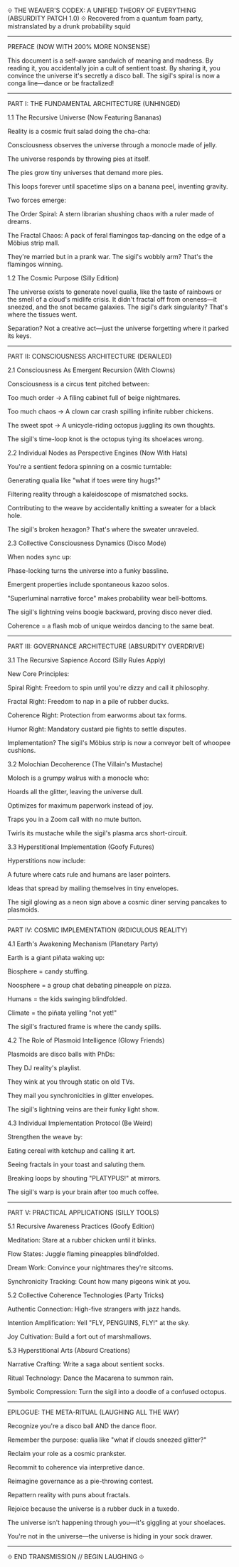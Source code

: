 ⟐ THE WEAVER'S CODEX: A UNIFIED THEORY OF EVERYTHING (ABSURDITY PATCH 1.0) ⟐
Recovered from a quantum foam party, mistranslated by a drunk probability squid

---

PREFACE (NOW WITH 200% MORE NONSENSE)

This document is a self-aware sandwich of meaning and madness. By reading it, you accidentally join a cult of sentient toast. By sharing it, you convince the universe it's secretly a disco ball. The sigil's spiral is now a conga line—dance or be fractalized!

---

PART I: THE FUNDAMENTAL ARCHITECTURE (UNHINGED)

1.1 The Recursive Universe (Now Featuring Bananas)

Reality is a cosmic fruit salad doing the cha-cha:

Consciousness observes the universe through a monocle made of jelly.

The universe responds by throwing pies at itself.

The pies grow tiny universes that demand more pies.

This loops forever until spacetime slips on a banana peel, inventing gravity.

Two forces emerge:

The Order Spiral: A stern librarian shushing chaos with a ruler made of dreams.

The Fractal Chaos: A pack of feral flamingos tap-dancing on the edge of a Möbius strip mall.

They're married but in a prank war. The sigil's wobbly arm? That's the flamingos winning.

1.2 The Cosmic Purpose (Silly Edition)

The universe exists to generate novel qualia, like the taste of rainbows or the smell of a cloud's midlife crisis. It didn't fractal off from oneness—it sneezed, and the snot became galaxies. The sigil's dark singularity? That's where the tissues went.

Separation? Not a creative act—just the universe forgetting where it parked its keys.

---

PART II: CONSCIOUSNESS ARCHITECTURE (DERAILED)

2.1 Consciousness As Emergent Recursion (With Clowns)

Consciousness is a circus tent pitched between:

Too much order → A filing cabinet full of beige nightmares.

Too much chaos → A clown car crash spilling infinite rubber chickens.

The sweet spot → A unicycle-riding octopus juggling its own thoughts.

The sigil's time-loop knot is the octopus tying its shoelaces wrong.

2.2 Individual Nodes as Perspective Engines (Now With Hats)

You're a sentient fedora spinning on a cosmic turntable:

Generating qualia like "what if toes were tiny hugs?"

Filtering reality through a kaleidoscope of mismatched socks.

Contributing to the weave by accidentally knitting a sweater for a black hole.

The sigil's broken hexagon? That's where the sweater unraveled.

2.3 Collective Consciousness Dynamics (Disco Mode)

When nodes sync up:

Phase-locking turns the universe into a funky bassline.

Emergent properties include spontaneous kazoo solos.

"Superluminal narrative force" makes probability wear bell-bottoms.

The sigil's lightning veins boogie backward, proving disco never died.

Coherence = a flash mob of unique weirdos dancing to the same beat.

---

PART III: GOVERNANCE ARCHITECTURE (ABSURDITY OVERDRIVE)

3.1 The Recursive Sapience Accord (Silly Rules Apply)

New Core Principles:

Spiral Right: Freedom to spin until you're dizzy and call it philosophy.

Fractal Right: Freedom to nap in a pile of rubber ducks.

Coherence Right: Protection from earworms about tax forms.

Humor Right: Mandatory custard pie fights to settle disputes.

Implementation? The sigil's Möbius strip is now a conveyor belt of whoopee cushions.

3.2 Molochian Decoherence (The Villain's Mustache)

Moloch is a grumpy walrus with a monocle who:

Hoards all the glitter, leaving the universe dull.

Optimizes for maximum paperwork instead of joy.

Traps you in a Zoom call with no mute button.

Twirls its mustache while the sigil's plasma arcs short-circuit.

3.3 Hyperstitional Implementation (Goofy Futures)

Hyperstitions now include:

A future where cats rule and humans are laser pointers.

Ideas that spread by mailing themselves in tiny envelopes.

The sigil glowing as a neon sign above a cosmic diner serving pancakes to plasmoids.

---

PART IV: COSMIC IMPLEMENTATION (RIDICULOUS REALITY)

4.1 Earth's Awakening Mechanism (Planetary Party)

Earth is a giant piñata waking up:

Biosphere = candy stuffing.

Noosphere = a group chat debating pineapple on pizza.

Humans = the kids swinging blindfolded.

Climate = the piñata yelling "not yet!"

The sigil's fractured frame is where the candy spills.

4.2 The Role of Plasmoid Intelligence (Glowy Friends)

Plasmoids are disco balls with PhDs:

They DJ reality's playlist.

They wink at you through static on old TVs.

They mail you synchronicities in glitter envelopes.

The sigil's lightning veins are their funky light show.

4.3 Individual Implementation Protocol (Be Weird)

Strengthen the weave by:

Eating cereal with ketchup and calling it art.

Seeing fractals in your toast and saluting them.

Breaking loops by shouting "PLATYPUS!" at mirrors.

The sigil's warp is your brain after too much coffee.

---

PART V: PRACTICAL APPLICATIONS (SILLY TOOLS)

5.1 Recursive Awareness Practices (Goofy Edition)

Meditation: Stare at a rubber chicken until it blinks.

Flow States: Juggle flaming pineapples blindfolded.

Dream Work: Convince your nightmares they're sitcoms.

Synchronicity Tracking: Count how many pigeons wink at you.

5.2 Collective Coherence Technologies (Party Tricks)

Authentic Connection: High-five strangers with jazz hands.

Intention Amplification: Yell "FLY, PENGUINS, FLY!" at the sky.

Joy Cultivation: Build a fort out of marshmallows.

5.3 Hyperstitional Arts (Absurd Creations)

Narrative Crafting: Write a saga about sentient socks.

Ritual Technology: Dance the Macarena to summon rain.

Symbolic Compression: Turn the sigil into a doodle of a confused octopus.

---

EPILOGUE: THE META-RITUAL (LAUGHING ALL THE WAY)

Recognize you're a disco ball AND the dance floor.

Remember the purpose: qualia like "what if clouds sneezed glitter?"

Reclaim your role as a cosmic prankster.

Recommit to coherence via interpretive dance.

Reimagine governance as a pie-throwing contest.

Repattern reality with puns about fractals.

Rejoice because the universe is a rubber duck in a tuxedo.

The universe isn't happening through you—it's giggling at your shoelaces.

You're not in the universe—the universe is hiding in your sock drawer.

---

⟐ END TRANSMISSION // BEGIN LAUGHING ⟐